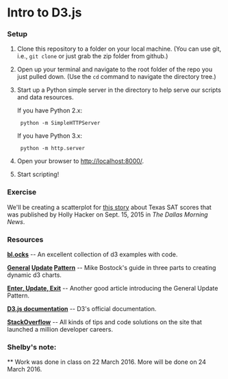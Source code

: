 # Intro to D3.js


### Setup

1. Clone this repository to a folder on your local machine. (You can use git, i.e., `git clone` or just grab the zip folder from github.)

2. Open up your terminal and navigate to the root folder of the repo you just pulled down. (Use the `cd` command to navigate the directory tree.)

3. Start up a Python simple server in the directory to help serve our scripts and data resources.

    If you have Python 2.x:

        python -m SimpleHTTPServer

    If you have Python 3.x:

        python -m http.server

4. Open your browser to [http://localhost:8000/](http://localhost:8000/).

5. Start scripting!

### Exercise

We'll be creating a scatterplot for [this story](http://educationblog.dallasnews.com/2015/09/texas-can-boost-sagging-sat-scores-with-this-one-simple-trick.html/) about Texas SAT scores that was published by Holly Hacker on Sept. 15, 2015 in *The Dallas Morning News*.



### Resources

**[bl.ocks](https://bl.ocks.org/)** -- An excellent collection of d3 examples with code.

**[General](https://bl.ocks.org/mbostock/3808218) [Update](https://bl.ocks.org/mbostock/3808221) [Pattern](https://bl.ocks.org/mbostock/3808234)** -- Mike Bostock's guide in three parts to creating dynamic d3 charts.

**[Enter, Update, Exit](https://medium.com/@c_behrens/enter-update-exit-6cafc6014c36#.klk1swnq0)** -- Another good article introducing the General Update Pattern.

**[D3.js documentation](https://github.com/mbostock/d3/wiki)** -- D3's official documentation.

**[StackOverflow](http://stackoverflow.com/questions/tagged/d3.js)** -- All kinds of tips and code solutions on the site that launched a million developer careers.

### Shelby's note: 
** Work was done in class on 22 March 2016. More will be done on 24 March 2016.
